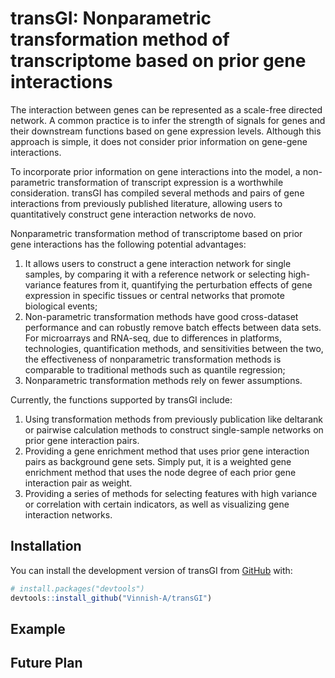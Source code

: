 
# transGI: Nonparametric transformation method of transcriptome based on prior gene interactions

The interaction between genes can be represented as a scale-free
directed network. A common practice is to infer the strength of signals
for genes and their downstream functions based on gene expression
levels. Although this approach is simple, it does not consider prior
information on gene-gene interactions.

To incorporate prior information on gene interactions into the model, a
non-parametric transformation of transcript expression is a worthwhile
consideration. transGI has compiled several methods and pairs of gene
interactions from previously published literature, allowing users to
quantitatively construct gene interaction networks de novo.

Nonparametric transformation method of transcriptome based on prior gene
interactions has the following potential advantages:

1.  It allows users to construct a gene interaction network for single
    samples, by comparing it with a reference network or selecting
    high-variance features from it, quantifying the perturbation effects
    of gene expression in specific tissues or central networks that
    promote biological events;
2.  Non-parametric transformation methods have good cross-dataset
    performance and can robustly remove batch effects between data sets.
    For microarrays and RNA-seq, due to differences in platforms,
    technologies, quantification methods, and sensitivities between the
    two, the effectiveness of nonparametric transformation methods is
    comparable to traditional methods such as quantile regression;
3.  Nonparametric transformation methods rely on fewer assumptions.

Currently, the functions supported by transGI include:

1.  Using transformation methods from previously publication like
    deltarank or pairwise calculation methods to construct single-sample
    networks on prior gene interaction pairs.
2.  Providing a gene enrichment method that uses prior gene interaction
    pairs as background gene sets. Simply put, it is a weighted gene
    enrichment method that uses the node degree of each prior gene
    interaction pair as weight.
3.  Providing a series of methods for selecting features with high
    variance or correlation with certain indicators, as well as
    visualizing gene interaction networks.

## Installation

You can install the development version of transGI from
[GitHub](https://github.com/) with:

``` r
# install.packages("devtools")
devtools::install_github("Vinnish-A/transGI")
```

## Example

## Future Plan
